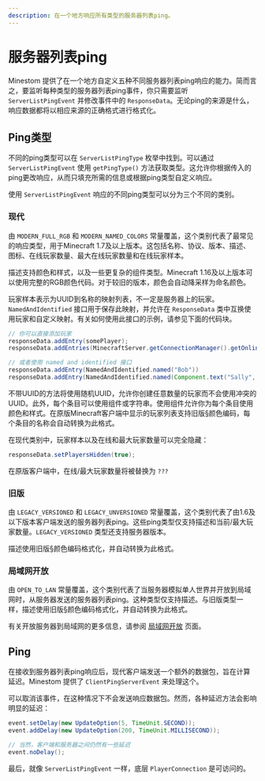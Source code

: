 ```yaml
---
description: 在一个地方响应所有类型的服务器列表ping。
---
```


# 服务器列表ping

Minestom 提供了在一个地方自定义五种不同服务器列表ping响应的能力。简而言之，要监听每种类型的服务器列表ping事件，你只需要监听 `ServerListPingEvent` 并修改事件中的 `ResponseData`。无论ping的来源是什么，响应数据都将以相应来源的正确格式进行格式化。

## Ping类型

不同的ping类型可以在 `ServerListPingType` 枚举中找到。可以通过 `ServerListPingEvent` 使用 `getPingType()` 方法获取类型。这允许你根据传入的ping更改响应，从而只填充所需的信息或根据ping类型自定义响应。

使用 `ServerListPingEvent` 响应的不同ping类型可以分为三个不同的类别。

### 现代

由 `MODERN_FULL_RGB` 和 `MODERN_NAMED_COLORS` 常量覆盖，这个类别代表了最常见的响应类型，用于Minecraft 1.7及以上版本。这包括名称、协议、版本、描述、图标、在线玩家数量、最大在线玩家数量和在线玩家样本。

描述支持颜色和样式，以及一些更复杂的组件类型。Minecraft 1.16及以上版本可以使用完整的RGB颜色代码。对于较旧的版本，颜色会自动降采样为命名颜色。

玩家样本表示为UUID到名称的映射列表，不一定是服务器上的玩家。`NamedAndIdentified` 接口用于保存此映射，并允许在 `ResponseData` 类中互换使用玩家和自定义映射。有关如何使用此接口的示例，请参见下面的代码块。

```java
// 你可以直接添加玩家
responseData.addEntry(somePlayer);
responseData.addEntries(MinecraftServer.getConnectionManager().getOnlinePlayers());

// 或者使用 named and identified 接口
responseData.addEntry(NamedAndIdentified.named("Bob"))
responseData.addEntry(NamedAndIdentified.named(Component.text("Sally", TextColor.of(0x123412))));
```

不带UUID的方法将使用随机UUID，允许你创建任意数量的玩家而不会使用冲突的UUID。此外，每个条目可以使用组件或字符串。使用组件允许你为每个条目使用颜色和样式。在原版Minecraft客户端中显示的玩家列表支持旧版§颜色编码，每个条目的名称会自动转换为此格式。

在现代类别中，玩家样本以及在线和最大玩家数量可以完全隐藏：

```java
responseData.setPlayersHidden(true);
```

在原版客户端中，在线/最大玩家数量将被替换为 `???`

### 旧版

由 `LEGACY_VERSIONED` 和 `LEGACY_UNVERSIONED` 常量覆盖，这个类别代表了由1.6及以下版本客户端发送的服务器列表ping。这些ping类型仅支持描述和当前/最大玩家数量。`LEGACY_VERSIONED` 类型还支持服务器版本。

描述使用旧版§颜色编码格式化，并自动转换为此格式。

### 局域网开放

由 `OPEN_TO_LAN` 常量覆盖，这个类别代表了当服务器模拟单人世界并开放到局域网时，从服务器发送的服务器列表ping。这种类型仅支持描述。与旧版类型一样，描述使用旧版§颜色编码格式化，并自动转换为此格式。

有关开放服务器到局域网的更多信息，请参阅 [局域网开放](../open-to-lan) 页面。

## Ping

在接收到服务器列表ping响应后，现代客户端发送一个额外的数据包，旨在计算延迟。Minestom 提供了 `ClientPingServerEvent` 来处理这个。

可以取消该事件，在这种情况下不会发送响应数据包。然而，各种延迟方法会影响明显的延迟：

```java
event.setDelay(new UpdateOption(5, TimeUnit.SECOND));
event.addDelay(new UpdateOption(200, TimeUnit.MILLISECOND));

// 当然，客户端和服务器之间仍然有一些延迟
event.noDelay();
```

最后，就像 `ServerListPingEvent` 一样，底层 `PlayerConnection` 是可访问的。
